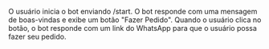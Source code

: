 O usuário inicia o bot enviando /start.
O bot responde com uma mensagem de boas-vindas e exibe um botão "Fazer Pedido".
Quando o usuário clica no botão, o bot responde com um link do WhatsApp para que o usuário possa fazer seu pedido.

